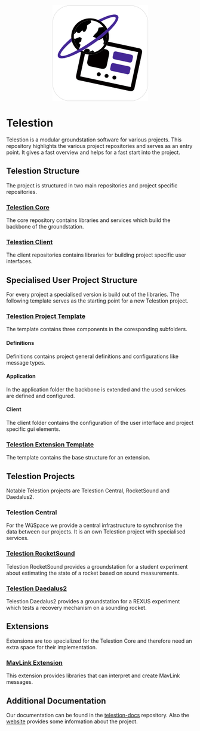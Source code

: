 <div align="center"><img width="256" height="256" src="./branding/telestion-logo.png" alt="The logo of Telestion"></div>

# Telestion

Telestion is a modular groundstation software for various projects.
This repository highlights the various project repositories and serves as an entry point.
It gives a fast overview and helps for a fast start into the project.

## Telestion Structure

The project is structured in two main repositories and project specific repositories.

### [Telestion Core](https://github.com/wuespace/telestion-core)

The core repository contains libraries and services which build the backbone of the groundstation.

### [Telestion Client](https://github.com/wuespace/telestion-client)

The client repositories contains libraries for building project specific user interfaces.

## Specialised User Project Structure

For every project a specialised version is build out of the libraries.
The following template serves as the starting point for a new Telestion project.

### [Telestion Project Template](https://github.com/wuespace/telestion-project-template)

The template contains three components in the coresponding subfolders.

#### Definitions

Definitions contains project general definitions and configurations like message types.

#### Application

In the application folder the backbone is extended and the used services are defined and configured.

#### Client

The client folder contains the configuration of the user interface and project specific gui elements.

### [Telestion Extension Template](https://github.com/wuespace/telestion-extension-template)

The template contains the base structure for an extension.

## Telestion Projects

Notable Telestion projects are Telestion Central, RocketSound and Daedalus2.

### Telestion Central

For the WüSpace we provide a central infrastructure to synchronise the data between our projects.
It is an own Telestion project with specialised services.

### [Telestion RocketSound](https://github.com/wuespace/telestion-project-rocketsound)

Telestion RocketSound provides a groundstation for a student experiment about estimating the state of a rocket based on sound measurements.

### [Telestion Daedalus2](https://github.com/wuespace/telestion-project-daedalus2)

Telestion Daedalus2 provides a groundstation for a REXUS experiment which tests a recovery mechanism on a sounding rocket.

## Extensions

Extensions are too specialized for the Telestion Core and therefore need an extra space for their implementation.

### [MavLink Extension](https://github.com/wuespace/telestion-extension-mavlink)

This extension provides libraries that can interpret and create MavLink messages.

## Additional Documentation

Our documentation can be found in the [telestion-docs](https://github.com/wuespace/telestion-docs) repository.
Also the [website](https://telestion.wuespace.de) provides some information about the project.
